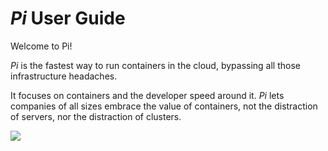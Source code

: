# _Pi_ User Guide

Welcome to Pi!

_Pi_ is the fastest way to run containers in the cloud, bypassing all those infrastructure headaches.

It focuses on containers and the developer speed around it. _Pi_ lets companies of all sizes embrace the value of containers, not the distraction of servers, nor the distraction of clusters.

![](https://trello-attachments.s3.amazonaws.com/5700ea0da7030dcf7485ed70/57ac415d5c5774e392d184a5/dee557737e59989047c2dc315dcbd185/twitter.png)
